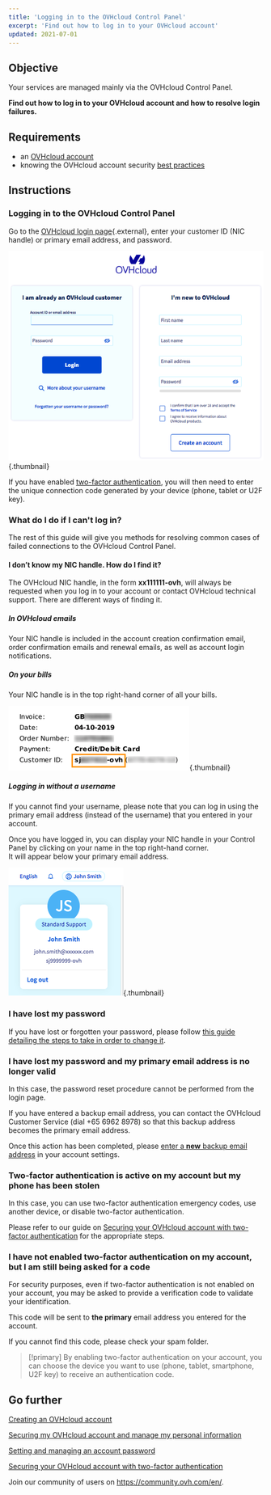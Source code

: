 ```yaml
---
title: 'Logging in to the OVHcloud Control Panel'
excerpt: 'Find out how to log in to your OVHcloud account'
updated: 2021-07-01
---
```



## Objective

Your services are managed mainly via the OVHcloud Control Panel.

**Find out how to log in to your OVHcloud account and how to resolve login failures.**

## Requirements

- an [OVHcloud account](/pages/account_and_service_management/account_information/ovhcloud-account-creation)
- knowing the OVHcloud account security [best practices](/pages/account_and_service_management/account_information/all_about_username)

## Instructions

### Logging in to the OVHcloud Control Panel

Go to the [OVHcloud login page](https://ca.ovh.com/auth/?action=gotomanager&from=https://www.ovh.com/asia/&ovhSubsidiary=asia){.external}, enter your customer ID (NIC handle) or primary email address, and password.

![NIC handle](images/log-in.png){.thumbnail}

If you have enabled [two-factor authentication](/pages/account_and_service_management/account_information/secure-ovhcloud-account-with-2fa), you will then need to enter the unique connection code generated by your device (phone, tablet or U2F key).

### What do I do if I can't log in? <a name="login-failure"></a>

The rest of this guide will give you methods for resolving common cases of failed connections to the OVHcloud Control Panel.

#### I don’t know my NIC handle. How do I find it?

The OVHcloud NIC handle, in the form **xx111111-ovh**, will always be requested when you log in to your account or contact OVHcloud technical support. There are different ways of finding it.

##### **In OVHcloud emails**

Your NIC handle is included in the account creation confirmation email, order confirmation emails and renewal emails, as well as account login notifications.

##### **On your bills**

Your NIC handle is in the top right-hand corner of all your bills.

![NIC handle](images/nichandle01b.png){.thumbnail}

##### **Logging in without a username**

If you cannot find your username, please note that you can log in using the primary email address (instead of the username) that you entered in your account.

Once you have logged in, you can display your NIC handle in your Control Panel by clicking on your name in the top right-hand corner.
<br>It will appear below your primary email address.

![NIC handle](images/nic-handle.png){.thumbnail}

### I have lost my password

If you have lost or forgotten your password, please follow [this guide detailing the steps to take in order to change it](/pages/account_and_service_management/account_information/manage-ovh-password#if-you-have-forgotten-your-current-password).

### I have lost my password and my primary email address is no longer valid

In this case, the password reset procedure cannot be performed from the login page.

If you have entered a backup email address, you can contact the OVHcloud Customer Service (dial +65 6962 8978) so that this backup address becomes the primary email address.

Once this action has been completed, please [enter a **new** backup email address](/pages/account_and_service_management/account_information/all_about_username#backup-email) in your account settings.

### Two-factor authentication is active on my account but my phone has been stolen

In this case, you can use two-factor authentication emergency codes, use another device, or disable two-factor authentication.

Please refer to our guide on [Securing your OVHcloud account with two-factor authentication](/pages/account_and_service_management/account_information/secure-ovhcloud-account-with-2fa#what-do-i-do-if-i-lose-one-of-my-devices-or-if-it-stops-working) for the appropriate steps.

### I have not enabled two-factor authentication on my account, but I am still being asked for a code

For security purposes, even if two-factor authentication is not enabled on your account, you may be asked to provide a verification code to validate your identification.

This code will be sent to **the primary** email address you entered for the account.

If you cannot find this code, please check your spam folder.

> [!primary]
> By enabling two-factor authentication on your account, you can choose the device you want to use (phone, tablet, smartphone, U2F key) to receive an authentication code.
>

## Go further

[Creating an OVHcloud account](/pages/account_and_service_management/account_information/ovhcloud-account-creation)

[Securing my OVHcloud account and manage my personal information](/pages/account_and_service_management/account_information/all_about_username)

[Setting and managing an account password](/pages/account_and_service_management/account_information/manage-ovh-password)

[Securing your OVHcloud account with two-factor authentication](/pages/account_and_service_management/account_information/secure-ovhcloud-account-with-2fa)

Join our community of users on <https://community.ovh.com/en/>.
